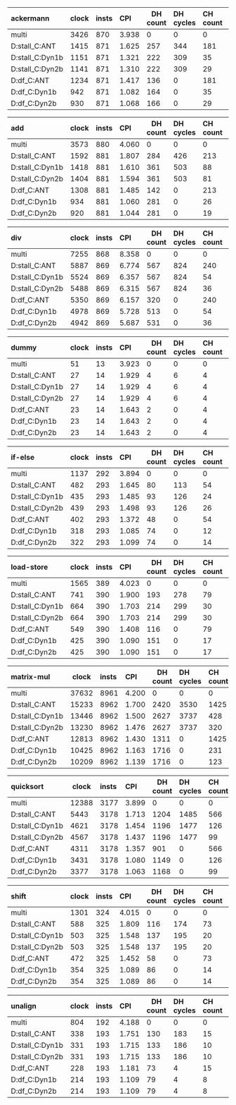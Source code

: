 
| ackermann  | clock | insts | CPI | DH count | DH cycles | CH count | CH cycles |
|:------------------|-------|:------|:----|----------|:----------|:---------|:----------|
| multi | 3426 | 870 | 3.938 | 0 | 0 | 0 | 0 |
| D:stall_C:ANT | 1415 | 871 | 1.625 | 257 | 344 | 181 | 362 |
| D:stall_C:Dyn1b | 1151 | 871 | 1.321 | 222 | 309 | 35 | 70 |
| D:stall_C:Dyn2b | 1141 | 871 | 1.310 | 222 | 309 | 29 | 58 |
| D:df_C:ANT | 1234 | 871 | 1.417 | 136 | 0 | 181 | 362 |
| D:df_C:Dyn1b | 942 | 871 | 1.082 | 164 | 0 | 35 | 70 |
| D:df_C:Dyn2b | 930 | 871 | 1.068 | 166 | 0 | 29 | 58 |

| add  | clock | insts | CPI | DH count | DH cycles | CH count | CH cycles |
|:------------------|-------|:------|:----|----------|:----------|:---------|:----------|
| multi | 3573 | 880 | 4.060 | 0 | 0 | 0 | 0 |
| D:stall_C:ANT | 1592 | 881 | 1.807 | 284 | 426 | 213 | 426 |
| D:stall_C:Dyn1b | 1418 | 881 | 1.610 | 361 | 503 | 88 | 176 |
| D:stall_C:Dyn2b | 1404 | 881 | 1.594 | 361 | 503 | 81 | 162 |
| D:df_C:ANT | 1308 | 881 | 1.485 | 142 | 0 | 213 | 426 |
| D:df_C:Dyn1b | 934 | 881 | 1.060 | 281 | 0 | 26 | 52 |
| D:df_C:Dyn2b | 920 | 881 | 1.044 | 281 | 0 | 19 | 38 |

| div  | clock | insts | CPI | DH count | DH cycles | CH count | CH cycles |
|:------------------|-------|:------|:----|----------|:----------|:---------|:----------|
| multi | 7255 | 868 | 8.358 | 0 | 0 | 0 | 0 |
| D:stall_C:ANT | 5887 | 869 | 6.774 | 567 | 824 | 240 | 480 |
| D:stall_C:Dyn1b | 5524 | 869 | 6.357 | 567 | 824 | 54 | 108 |
| D:stall_C:Dyn2b | 5488 | 869 | 6.315 | 567 | 824 | 36 | 72 |
| D:df_C:ANT | 5350 | 869 | 6.157 | 320 | 0 | 240 | 480 |
| D:df_C:Dyn1b | 4978 | 869 | 5.728 | 513 | 0 | 54 | 108 |
| D:df_C:Dyn2b | 4942 | 869 | 5.687 | 531 | 0 | 36 | 72 |

| dummy  | clock | insts | CPI | DH count | DH cycles | CH count | CH cycles |
|:------------------|-------|:------|:----|----------|:----------|:---------|:----------|
| multi | 51 | 13 | 3.923 | 0 | 0 | 0 | 0 |
| D:stall_C:ANT | 27 | 14 | 1.929 | 4 | 6 | 4 | 8 |
| D:stall_C:Dyn1b | 27 | 14 | 1.929 | 4 | 6 | 4 | 8 |
| D:stall_C:Dyn2b | 27 | 14 | 1.929 | 4 | 6 | 4 | 8 |
| D:df_C:ANT | 23 | 14 | 1.643 | 2 | 0 | 4 | 8 |
| D:df_C:Dyn1b | 23 | 14 | 1.643 | 2 | 0 | 4 | 8 |
| D:df_C:Dyn2b | 23 | 14 | 1.643 | 2 | 0 | 4 | 8 |

| if-else  | clock | insts | CPI | DH count | DH cycles | CH count | CH cycles |
|:------------------|-------|:------|:----|----------|:----------|:---------|:----------|
| multi | 1137 | 292 | 3.894 | 0 | 0 | 0 | 0 |
| D:stall_C:ANT | 482 | 293 | 1.645 | 80 | 113 | 54 | 108 |
| D:stall_C:Dyn1b | 435 | 293 | 1.485 | 93 | 126 | 24 | 48 |
| D:stall_C:Dyn2b | 439 | 293 | 1.498 | 93 | 126 | 26 | 52 |
| D:df_C:ANT | 402 | 293 | 1.372 | 48 | 0 | 54 | 108 |
| D:df_C:Dyn1b | 318 | 293 | 1.085 | 74 | 0 | 12 | 24 |
| D:df_C:Dyn2b | 322 | 293 | 1.099 | 74 | 0 | 14 | 28 |

| load-store  | clock | insts | CPI | DH count | DH cycles | CH count | CH cycles |
|:------------------|-------|:------|:----|----------|:----------|:---------|:----------|
| multi | 1565 | 389 | 4.023 | 0 | 0 | 0 | 0 |
| D:stall_C:ANT | 741 | 390 | 1.900 | 193 | 278 | 79 | 158 |
| D:stall_C:Dyn1b | 664 | 390 | 1.703 | 214 | 299 | 30 | 60 |
| D:stall_C:Dyn2b | 664 | 390 | 1.703 | 214 | 299 | 30 | 60 |
| D:df_C:ANT | 549 | 390 | 1.408 | 116 | 0 | 79 | 158 |
| D:df_C:Dyn1b | 425 | 390 | 1.090 | 151 | 0 | 17 | 34 |
| D:df_C:Dyn2b | 425 | 390 | 1.090 | 151 | 0 | 17 | 34 |

| matrix-mul  | clock | insts | CPI | DH count | DH cycles | CH count | CH cycles |
|:------------------|-------|:------|:----|----------|:----------|:---------|:----------|
| multi | 37632 | 8961 | 4.200 | 0 | 0 | 0 | 0 |
| D:stall_C:ANT | 15233 | 8962 | 1.700 | 2420 | 3530 | 1425 | 2850 |
| D:stall_C:Dyn1b | 13446 | 8962 | 1.500 | 2627 | 3737 | 428 | 856 |
| D:stall_C:Dyn2b | 13230 | 8962 | 1.476 | 2627 | 3737 | 320 | 640 |
| D:df_C:ANT | 12813 | 8962 | 1.430 | 1311 | 0 | 1425 | 2850 |
| D:df_C:Dyn1b | 10425 | 8962 | 1.163 | 1716 | 0 | 231 | 462 |
| D:df_C:Dyn2b | 10209 | 8962 | 1.139 | 1716 | 0 | 123 | 246 |

| quicksort  | clock | insts | CPI | DH count | DH cycles | CH count | CH cycles |
|:------------------|-------|:------|:----|----------|:----------|:---------|:----------|
| multi | 12388 | 3177 | 3.899 | 0 | 0 | 0 | 0 |
| D:stall_C:ANT | 5443 | 3178 | 1.713 | 1204 | 1485 | 566 | 1132 |
| D:stall_C:Dyn1b | 4621 | 3178 | 1.454 | 1196 | 1477 | 126 | 252 |
| D:stall_C:Dyn2b | 4567 | 3178 | 1.437 | 1196 | 1477 | 99 | 198 |
| D:df_C:ANT | 4311 | 3178 | 1.357 | 901 | 0 | 566 | 1132 |
| D:df_C:Dyn1b | 3431 | 3178 | 1.080 | 1149 | 0 | 126 | 252 |
| D:df_C:Dyn2b | 3377 | 3178 | 1.063 | 1168 | 0 | 99 | 198 |

| shift  | clock | insts | CPI | DH count | DH cycles | CH count | CH cycles |
|:------------------|-------|:------|:----|----------|:----------|:---------|:----------|
| multi | 1301 | 324 | 4.015 | 0 | 0 | 0 | 0 |
| D:stall_C:ANT | 588 | 325 | 1.809 | 116 | 174 | 73 | 146 |
| D:stall_C:Dyn1b | 503 | 325 | 1.548 | 137 | 195 | 20 | 40 |
| D:stall_C:Dyn2b | 503 | 325 | 1.548 | 137 | 195 | 20 | 40 |
| D:df_C:ANT | 472 | 325 | 1.452 | 58 | 0 | 73 | 146 |
| D:df_C:Dyn1b | 354 | 325 | 1.089 | 86 | 0 | 14 | 28 |
| D:df_C:Dyn2b | 354 | 325 | 1.089 | 86 | 0 | 14 | 28 |

| unalign  | clock | insts | CPI | DH count | DH cycles | CH count | CH cycles |
|:------------------|-------|:------|:----|----------|:----------|:---------|:----------|
| multi | 804 | 192 | 4.188 | 0 | 0 | 0 | 0 |
| D:stall_C:ANT | 338 | 193 | 1.751 | 130 | 183 | 15 | 30 |
| D:stall_C:Dyn1b | 331 | 193 | 1.715 | 133 | 186 | 10 | 20 |
| D:stall_C:Dyn2b | 331 | 193 | 1.715 | 133 | 186 | 10 | 20 |
| D:df_C:ANT | 228 | 193 | 1.181 | 73 | 4 | 15 | 30 |
| D:df_C:Dyn1b | 214 | 193 | 1.109 | 79 | 4 | 8 | 16 |
| D:df_C:Dyn2b | 214 | 193 | 1.109 | 79 | 4 | 8 | 16 |
